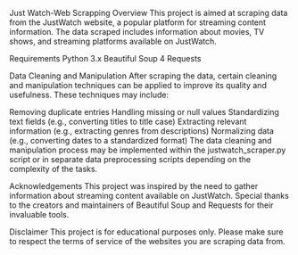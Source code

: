 Just Watch-Web Scrapping
Overview This project is aimed at scraping data from the JustWatch website, a popular platform for streaming content information. The data scraped includes information about movies, TV shows, and streaming platforms available on JustWatch.

Requirements
Python 3.x
Beautiful Soup 4
Requests

Data Cleaning and Manipulation
After scraping the data, certain cleaning and manipulation techniques can be applied to improve its quality and usefulness. These techniques may include:

Removing duplicate entries
Handling missing or null values
Standardizing text fields (e.g., converting titles to title case)
Extracting relevant information (e.g., extracting genres from descriptions)
Normalizing data (e.g., converting dates to a standardized format)
The data cleaning and manipulation process may be implemented within the justwatch_scraper.py script or in separate data preprocessing scripts depending on the complexity of the tasks.

Acknowledgements
This project was inspired by the need to gather information about streaming content available on JustWatch.
Special thanks to the creators and maintainers of Beautiful Soup and Requests for their invaluable tools.

Disclaimer
This project is for educational purposes only. Please make sure to respect the terms of service of the websites you are scraping data from.
